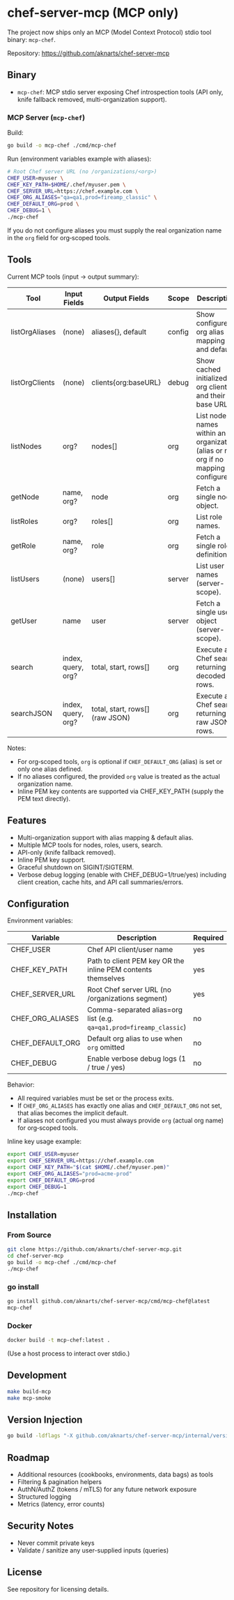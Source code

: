 # chef-server-mcp (MCP only)

The project now ships only an MCP (Model Context Protocol) stdio tool binary: `mcp-chef`.

Repository: https://github.com/aknarts/chef-server-mcp

## Binary
- `mcp-chef`: MCP stdio server exposing Chef introspection tools (API only, knife fallback removed, multi-organization support).

### MCP Server (`mcp-chef`)
Build:
```bash
go build -o mcp-chef ./cmd/mcp-chef
```
Run (environment variables example with aliases):
```bash
# Root Chef server URL (no /organizations/<org>)
CHEF_USER=myuser \
CHEF_KEY_PATH=$HOME/.chef/myuser.pem \
CHEF_SERVER_URL=https://chef.example.com \
CHEF_ORG_ALIASES="qa=qa1,prod=fireamp_classic" \
CHEF_DEFAULT_ORG=prod \
CHEF_DEBUG=1 \
./mcp-chef
```
If you do not configure aliases you must supply the real organization name in the `org` field for org‑scoped tools.

## Tools
Current MCP tools (input -> output summary):

| Tool | Input Fields | Output Fields | Scope | Description |
|------|--------------|---------------|-------|-------------|
| listOrgAliases | (none) | aliases{}, default | config | Show configured org alias mapping and default.|
| listOrgClients | (none) | clients{org:baseURL} | debug | Show cached initialized org clients and their base URLs. |
| listNodes | org? | nodes[] | org | List node names within an organization (alias or real org if no mapping configured). |
| getNode | name, org? | node | org | Fetch a single node object. |
| listRoles | org? | roles[] | org | List role names. |
| getRole | name, org? | role | org | Fetch a single role definition. |
| listUsers | (none) | users[] | server | List user names (server-scope). |
| getUser | name | user | server | Fetch a single user object (server-scope). |
| search | index, query, org? | total, start, rows[] | org | Execute a Chef search returning decoded rows. |
| searchJSON | index, query, org? | total, start, rows[] (raw JSON) | org | Execute a Chef search returning raw JSON rows. |

Notes:
- For org‑scoped tools, `org` is optional if `CHEF_DEFAULT_ORG` (alias) is set or only one alias defined.
- If no aliases configured, the provided `org` value is treated as the actual organization name.
- Inline PEM key contents are supported via CHEF_KEY_PATH (supply the PEM text directly).

## Features
- Multi-organization support with alias mapping & default alias.
- Multiple MCP tools for nodes, roles, users, search.
- API-only (knife fallback removed).
- Inline PEM key support.
- Graceful shutdown on SIGINT/SIGTERM.
- Verbose debug logging (enable with CHEF_DEBUG=1/true/yes) including client creation, cache hits, and API call summaries/errors.

## Configuration
Environment variables:

| Variable | Description | Required |
|----------|-------------|----------|
| CHEF_USER | Chef API client/user name | yes |
| CHEF_KEY_PATH | Path to client PEM key OR the inline PEM contents themselves | yes |
| CHEF_SERVER_URL | Root Chef server URL (no /organizations segment) | yes |
| CHEF_ORG_ALIASES | Comma-separated alias=org list (e.g. `qa=qa1,prod=fireamp_classic`) | no |
| CHEF_DEFAULT_ORG | Default org alias to use when `org` omitted | no |
| CHEF_DEBUG | Enable verbose debug logs (1 / true / yes) | no |

Behavior:
- All required variables must be set or the process exits.
- If `CHEF_ORG_ALIASES` has exactly one alias and `CHEF_DEFAULT_ORG` not set, that alias becomes the implicit default.
- If aliases not configured you must always provide `org` (actual org name) for org‑scoped tools.

Inline key usage example:
```bash
export CHEF_USER=myuser
export CHEF_SERVER_URL=https://chef.example.com
export CHEF_KEY_PATH="$(cat $HOME/.chef/myuser.pem)"
export CHEF_ORG_ALIASES="prod=acme-prod"
export CHEF_DEFAULT_ORG=prod
export CHEF_DEBUG=1
./mcp-chef
```

## Installation
### From Source
```bash
git clone https://github.com/aknarts/chef-server-mcp.git
cd chef-server-mcp
go build -o mcp-chef ./cmd/mcp-chef
./mcp-chef
```

### go install
```bash
go install github.com/aknarts/chef-server-mcp/cmd/mcp-chef@latest
mcp-chef
```

### Docker
```bash
docker build -t mcp-chef:latest .
```
(Use a host process to interact over stdio.)

## Development
```bash
make build-mcp
make mcp-smoke
```

## Version Injection
```bash
go build -ldflags "-X github.com/aknarts/chef-server-mcp/internal/version.Version=$(git describe --tags --always --dirty)" ./cmd/mcp-chef
```

## Roadmap
- Additional resources (cookbooks, environments, data bags) as tools
- Filtering & pagination helpers
- AuthN/AuthZ (tokens / mTLS) for any future network exposure
- Structured logging
- Metrics (latency, error counts)

## Security Notes
- Never commit private keys
- Validate / sanitize any user-supplied inputs (queries)

## License
See repository for licensing details.
